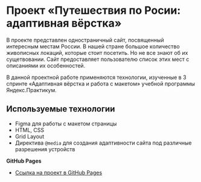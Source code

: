 # Проект «Путешествия по Росии: адаптивная вёрстка»

В проекте представлен одностраничный сайт, посвященный интересным местам России. В нашей стране большое количество живописных локаций, которые стоит посетить. Но не все знают об их сущетвовании. Сайт предоставляет пользователю список этих мест с описаниями их особенностей.

В данной проектной работе применяются технологии, изученные в 3 спринте «Адаптивная вёрстка и работа с макетом» учебной программы Яндекс.Практикум.
## Используемые технологии

- Figma для работы с макетом страницы
- HTML, CSS
- Grid Layout
- Директива `@media` для создания адаптивности сайта под различные разрешения устройств

**GitHub Pages**

- [Ссылка на проект в GitHub Pages](https://www.figma.com/file/5S2WSbEFL6awjVWJ0NWL8Q/Sprint-3_-Russia-_-desktop-mobile?node-id=28503%3A0)

